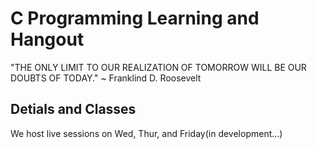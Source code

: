# C Programming Learning and Hangout

"THE ONLY LIMIT TO OUR REALIZATION OF TOMORROW WILL BE OUR DOUBTS OF TODAY." ~ Franklind D. Roosevelt


## Detials and Classes

We host live sessions on Wed, Thur, and Friday(in development...)


